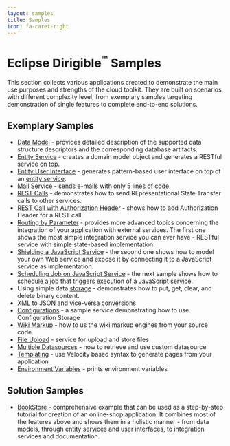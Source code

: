 ```yaml
---
layout: samples
title: Samples
icon: fa-caret-right
---
```


Eclipse Dirigible<sup>&trade;</sup> Samples
===

This section collects various applications created to demonstrate the main use purposes and strengths of the cloud toolkit.
They are built on scenarios with different complexity level, from exemplary samples targeting demonstration of single features to complete end-to-end solutions.

Exemplary Samples
---

* [Data Model](data_model.html) - provides detailed description of the supported data structure descriptors and the corresponding database artifacts.
* [Entity Service](entity_service.html) - creates a domain model object and generates a RESTful service on top.
* [Entity User Interface](entity_ui.html) - generates pattern-based user interface on top of an [entity service](entity_service.html).
* [Mail Service](mail_service.html) - sends e-mails with only 5 lines of code.
* [REST Calls](rest_calls.html) - demonstrates how to send REpresentational State Transfer calls to other services.
* [REST Call with Authorization Header](rest_calls_auth.html) - shows how to add Authorization Header for a REST call.
* [Routing by Parameter](simple_routing.html) - provides more advanced topics concerning the integration of your application with external services. The first one shows the most simple integration service you can ever have - RESTful service with simple state-based implementation.
* [Shielding a JavaScript Service](shielding_js.html) - the second one shows how to model your own Web service and expose it by connecting it to a JavaScript service as implementation.
* [Scheduling Job on JavaScript Service](scheduled_job.html) - the next sample shows how to schedule a job that triggers execution of a JavaScript service.
* Using simple data [storage](storage.html) - demonstrates how to put, get, clear, and delete binary content. 
* [XML to JSON](xml.html) and vice-versa conversions
* [Configurations](config.html) - a sample service demonstrating how to use Configuration Storage
* [Wiki Markup](confluence_to_html.html) - how to us the wiki markup engines from your source code
* [File Upload](file_storage.html) - service for upload and store files
* [Multiple Datasources](multidb_service.html) - how to retrieve and use custom datasource
* [Templating](templating_service.html) - use Velocity based syntax to generate pages from your application
* [Environment Variables](print_env.html) - prints environment variables


Solution Samples
---

* [BookStore](bookstore.html) - comprehensive example that can be used as a step-by-step tutorial for creation of an online-shop application. It combines most of the features above and shows them in a holistic manner - from data models, through entity services and user interfaces, to integration services and documentation.
